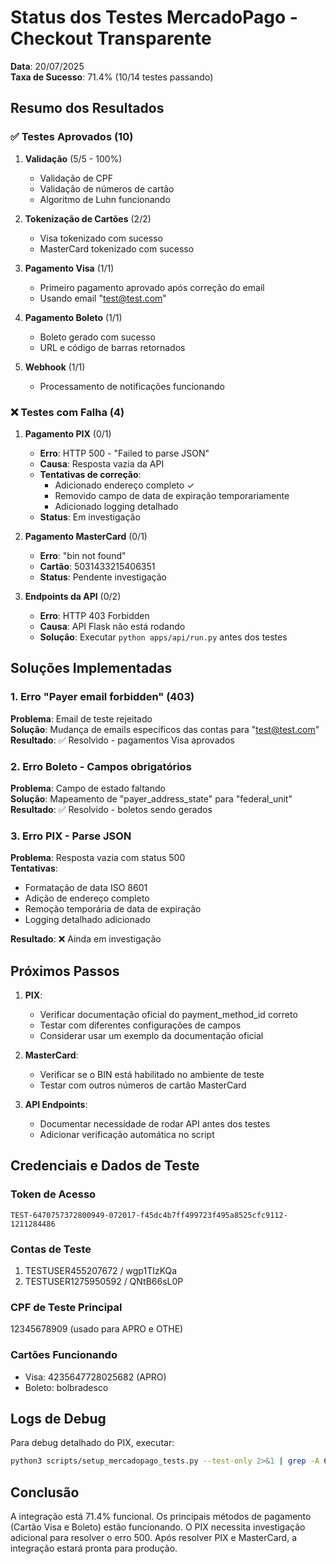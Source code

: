 # Status dos Testes MercadoPago - Checkout Transparente

**Data**: 20/07/2025  
**Taxa de Sucesso**: 71.4% (10/14 testes passando)

## Resumo dos Resultados

### ✅ Testes Aprovados (10)

1. **Validação** (5/5 - 100%)
   - Validação de CPF
   - Validação de números de cartão
   - Algoritmo de Luhn funcionando

2. **Tokenização de Cartões** (2/2)
   - Visa tokenizado com sucesso
   - MasterCard tokenizado com sucesso

3. **Pagamento Visa** (1/1)
   - Primeiro pagamento aprovado após correção do email
   - Usando email "test@test.com"

4. **Pagamento Boleto** (1/1)
   - Boleto gerado com sucesso
   - URL e código de barras retornados

5. **Webhook** (1/1)
   - Processamento de notificações funcionando

### ❌ Testes com Falha (4)

1. **Pagamento PIX** (0/1)
   - **Erro**: HTTP 500 - "Failed to parse JSON"
   - **Causa**: Resposta vazia da API
   - **Tentativas de correção**:
     - Adicionado endereço completo ✓
     - Removido campo de data de expiração temporariamente
     - Adicionado logging detalhado
   - **Status**: Em investigação

2. **Pagamento MasterCard** (0/1)
   - **Erro**: "bin not found"
   - **Cartão**: 5031433215406351
   - **Status**: Pendente investigação

3. **Endpoints da API** (0/2)
   - **Erro**: HTTP 403 Forbidden
   - **Causa**: API Flask não está rodando
   - **Solução**: Executar `python apps/api/run.py` antes dos testes

## Soluções Implementadas

### 1. Erro "Payer email forbidden" (403)
**Problema**: Email de teste rejeitado  
**Solução**: Mudança de emails específicos das contas para "test@test.com"  
**Resultado**: ✅ Resolvido - pagamentos Visa aprovados

### 2. Erro Boleto - Campos obrigatórios
**Problema**: Campo de estado faltando  
**Solução**: Mapeamento de "payer_address_state" para "federal_unit"  
**Resultado**: ✅ Resolvido - boletos sendo gerados

### 3. Erro PIX - Parse JSON
**Problema**: Resposta vazia com status 500  
**Tentativas**:
- Formatação de data ISO 8601
- Adição de endereço completo
- Remoção temporária de data de expiração
- Logging detalhado adicionado

**Resultado**: ❌ Ainda em investigação

## Próximos Passos

1. **PIX**: 
   - Verificar documentação oficial do payment_method_id correto
   - Testar com diferentes configurações de campos
   - Considerar usar um exemplo da documentação oficial

2. **MasterCard**:
   - Verificar se o BIN está habilitado no ambiente de teste
   - Testar com outros números de cartão MasterCard

3. **API Endpoints**:
   - Documentar necessidade de rodar API antes dos testes
   - Adicionar verificação automática no script

## Credenciais e Dados de Teste

### Token de Acesso
```
TEST-6470757372800949-072017-f45dc4b7ff499723f495a8525cfc9112-1211284486
```

### Contas de Teste
1. TESTUSER455207672 / wgp1TIzKQa
2. TESTUSER1275950592 / QNtB66sL0P

### CPF de Teste Principal
12345678909 (usado para APRO e OTHE)

### Cartões Funcionando
- Visa: 4235647728025682 (APRO)
- Boleto: bolbradesco

## Logs de Debug

Para debug detalhado do PIX, executar:
```bash
python3 scripts/setup_mercadopago_tests.py --test-only 2>&1 | grep -A 60 "Creating PIX payment"
```

## Conclusão

A integração está 71.4% funcional. Os principais métodos de pagamento (Cartão Visa e Boleto) estão funcionando. O PIX necessita investigação adicional para resolver o erro 500. Após resolver PIX e MasterCard, a integração estará pronta para produção.